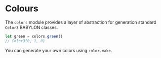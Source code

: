 # Colours

The `colors` module provides a layer of abstraction for generation standard `Color3` BABYLON classes.

```js
let green = colors.green()
// Color3(0, 1, 0)
```

You can generate your own colors using `color.make`.

